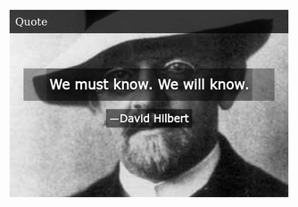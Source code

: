 [<div align=center><img src="https://github.com/xingchengxu/xingchengxu/blob/main/IMG/we-must-know-we-will-know-55946432.png"/></div>](https://xingchengxu.github.io/)
